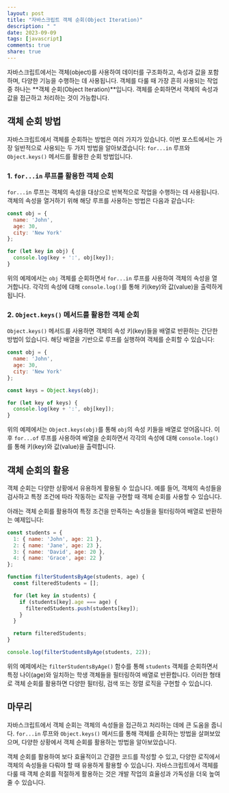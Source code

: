 ```yaml
---
layout: post
title: "자바스크립트 객체 순회(Object Iteration)"
description: " "
date: 2023-09-09
tags: [javascript]
comments: true
share: true
---
```


자바스크립트에서는 객체(object)를 사용하여 데이터를 구조화하고, 속성과 값을 포함하며, 다양한 기능을 수행하는 데 사용됩니다. 객체를 다룰 때 가장 흔히 사용되는 작업 중 하나는 **객체 순회(Object Iteration)**입니다. 객체를 순회하면서 객체의 속성과 값을 접근하고 처리하는 것이 가능합니다.

## 객체 순회 방법
자바스크립트에서 객체를 순회하는 방법은 여러 가지가 있습니다. 이번 포스트에서는 가장 일반적으로 사용되는 두 가지 방법을 알아보겠습니다: `for...in` 루프와 `Object.keys()` 메서드를 활용한 순회 방법입니다.

### 1. `for...in` 루프를 활용한 객체 순회
`for...in` 루프는 객체의 속성을 대상으로 반복적으로 작업을 수행하는 데 사용됩니다. 객체의 속성을 열거하기 위해 해당 루프를 사용하는 방법은 다음과 같습니다:

```javascript
const obj = {
  name: 'John',
  age: 30,
  city: 'New York'
};

for (let key in obj) {
  console.log(key + ':', obj[key]);
}
```

위의 예제에서는 `obj` 객체를 순회하면서 `for...in` 루프를 사용하여 객체의 속성을 열거합니다. 각각의 속성에 대해 `console.log()`를 통해 키(key)와 값(value)을 출력하게 됩니다.

### 2. `Object.keys()` 메서드를 활용한 객체 순회
`Object.keys()` 메서드를 사용하면 객체의 속성 키(key)들을 배열로 반환하는 간단한 방법이 있습니다. 해당 배열을 기반으로 루프를 실행하여 객체를 순회할 수 있습니다:

```javascript
const obj = {
  name: 'John',
  age: 30,
  city: 'New York'
};

const keys = Object.keys(obj);

for (let key of keys) {
  console.log(key + ':', obj[key]);
}
```

위의 예제에서는 `Object.keys(obj)`를 통해 `obj`의 속성 키들을 배열로 얻어옵니다. 이후 `for...of` 루프를 사용하여 배열을 순회하면서 각각의 속성에 대해 `console.log()`를 통해 키(key)와 값(value)을 출력합니다.

## 객체 순회의 활용
객체 순회는 다양한 상황에서 유용하게 활용될 수 있습니다. 예를 들어, 객체의 속성들을 검사하고 특정 조건에 따라 작동하는 로직을 구현할 때 객체 순회를 사용할 수 있습니다. 

아래는 객체 순회를 활용하여 특정 조건을 만족하는 속성들을 필터링하여 배열로 반환하는 예제입니다:

```javascript
const students = {
  1: { name: 'John', age: 21 },
  2: { name: 'Jane', age: 23 },
  3: { name: 'David', age: 20 },
  4: { name: 'Grace', age: 22 }
};

function filterStudentsByAge(students, age) {
  const filteredStudents = [];

  for (let key in students) {
    if (students[key].age === age) {
      filteredStudents.push(students[key]);
    }
  }

  return filteredStudents;
}

console.log(filterStudentsByAge(students, 22));
```

위의 예제에서는 `filterStudentsByAge()` 함수를 통해 `students` 객체를 순회하면서 특정 나이(age)와 일치하는 학생 객체들을 필터링하여 배열로 반환합니다. 이러한 형태로 객체 순회를 활용하면 다양한 필터링, 검색 또는 정렬 로직을 구현할 수 있습니다.

## 마무리
자바스크립트에서 객체 순회는 객체의 속성들을 접근하고 처리하는 데에 큰 도움을 줍니다. `for...in` 루프와 `Object.keys()` 메서드를 통해 객체를 순회하는 방법을 살펴보았으며, 다양한 상황에서 객체 순회를 활용하는 방법을 알아보았습니다.

객체 순회를 활용하여 보다 효율적이고 간결한 코드를 작성할 수 있고, 다양한 로직에서 객체의 속성들을 다뤄야 할 때 유용하게 활용할 수 있습니다. 자바스크립트에서 객체를 다룰 때 객체 순회를 적절하게 활용하는 것은 개발 작업의 효율성과 가독성을 더욱 높여줄 수 있습니다.